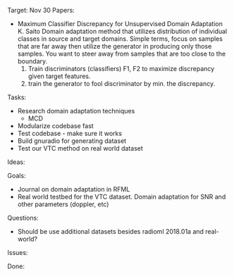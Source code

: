 Target: Nov 30
Papers:
+ Maximum Classifier Discrepancy for Unsupervised Domain Adaptation K. Saito
  Domain adaptation method that utilizes distribution of individual classes
  in source and target domains. Simple terms, focus on samples that are far
  away then utilize the generator in producing only those samples. You want to
  steer away from samples that are too close to the boundary.
    1. Train discriminators (classifiers) F1, F2 to maximize discrepancy given
       target features.
    2. train the generator to fool discriminator by min. the discrepancy.



Tasks:
+ Research domain adaptation techniques
    + MCD
+ Modularize codebase fast
+ Test codebase - make sure it works
+ Build gnuradio for generating dataset
+ Test our VTC method on real world dataset

Ideas:


Goals:
+ Journal on domain adaptation in RFML
+ Real world testbed for the VTC dataset. Domain adaptation for SNR and other
  parameters (doppler, etc)


Questions:
+ Should be use additional datasets besides radioml 2018.01a and real-world?


Issues:


Done:


